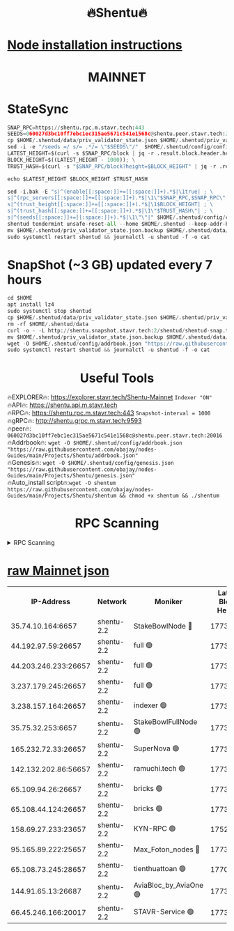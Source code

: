 <h1 align="center"> 🔥Shentu🔥</h1>

[Node installation instructions](https://github.com/obajay/nodes-Guides/tree/main/Projects/Shentu)
=
<h1 align="center"> MAINNET</h1>

# StateSync
```python
SNAP_RPC=https://shentu.rpc.m.stavr.tech:443
SEEDS=060027d3bc10ff7ebc1ec315ae5671c541e1568c@shentu.peer.stavr.tech:20016
cp $HOME/.shentud/data/priv_validator_state.json $HOME/.shentud/priv_validator_state.json.backup
sed -i -e "/seeds =/ s/= .*/= \"$SEEDS\"/"  $HOME/.shentud/config/config.toml
LATEST_HEIGHT=$(curl -s $SNAP_RPC/block | jq -r .result.block.header.height); \
BLOCK_HEIGHT=$((LATEST_HEIGHT - 1000)); \
TRUST_HASH=$(curl -s "$SNAP_RPC/block?height=$BLOCK_HEIGHT" | jq -r .result.block_id.hash)

echo $LATEST_HEIGHT $BLOCK_HEIGHT $TRUST_HASH

sed -i.bak -E "s|^(enable[[:space:]]+=[[:space:]]+).*$|\1true| ; \
s|^(rpc_servers[[:space:]]+=[[:space:]]+).*$|\1\"$SNAP_RPC,$SNAP_RPC\"| ; \
s|^(trust_height[[:space:]]+=[[:space:]]+).*$|\1$BLOCK_HEIGHT| ; \
s|^(trust_hash[[:space:]]+=[[:space:]]+).*$|\1\"$TRUST_HASH\"| ; \
s|^(seeds[[:space:]]+=[[:space:]]+).*$|\1\"\"|" $HOME/.shentud/config/config.toml
shentud tendermint unsafe-reset-all --home $HOME/.shentud --keep-addr-book
mv $HOME/.shentud/priv_validator_state.json.backup $HOME/.shentud/data/priv_validator_state.json
sudo systemctl restart shentud && journalctl -u shentud -f -o cat
```
# SnapShot (~3 GB) updated every 7 hours
```python
cd $HOME
apt install lz4
sudo systemctl stop shentud
cp $HOME/.shentud/data/priv_validator_state.json $HOME/.shentud/priv_validator_state.json.backup
rm -rf $HOME/.shentud/data
curl -o - -L http://shentu.snapshot.stavr.tech:2/shentud/shentud-snap.tar.lz4 | lz4 -c -d - | tar -x -C $HOME/.shentud --strip-components 2
mv $HOME/.shentud/priv_validator_state.json.backup $HOME/.shentud/data/priv_validator_state.json
wget -O $HOME/.shentud/config/addrbook.json "https://raw.githubusercontent.com/obajay/nodes-Guides/main/Projects/Shentu/addrbook.json"
sudo systemctl restart shentud && journalctl -u shentud -f -o cat
```

 <h1 align="center"> Useful Tools</h1>

🔥EXPLORER🔥:     https://explorer.stavr.tech/Shentu-Mainnet        `Indexer "ON"` \
🔥API🔥:          https://shentu.api.m.stavr.tech \
🔥RPC🔥:          https://shentu.rpc.m.stavr.tech:443              `Snapshot-interval = 1000` \
🔥gRPC🔥:         http://shentu.grpc.m.stavr.tech:9593 \
🔥peer🔥:         `060027d3bc10ff7ebc1ec315ae5671c541e1568c@shentu.peer.stavr.tech:20016` \
🔥Addrbook🔥:  `wget -O $HOME/.shentud/config/addrbook.json "https://raw.githubusercontent.com/obajay/nodes-Guides/main/Projects/Shentu/addrbook.json"` \
🔥Genesis🔥:  `wget -O $HOME/.shentud/config/genesis.json "https://raw.githubusercontent.com/obajay/nodes-Guides/main/Projects/Shentu/genesis.json"` \
🔥Auto_install script🔥:`wget -O shentum https://raw.githubusercontent.com/obajay/nodes-Guides/main/Projects/Shentu/shentum && chmod +x shentum && ./shentum`

<h1 align="center"> RPC Scanning</h1>

<details>
<summary>RPC Scanning</summary>

<h2 align="center"> We scan nodes in real time every 4 hours. And we provide the final result of RPC endpoints.
We cannot influence the operation of these nodes in any way. </h2>


```python
If Voting Power is higher than 0 --> then the Node is a validator of the network and may be subject to attack and be a potential threat to the chain.
```
```python
We marked such validators with a red symbol
```

</details>

[raw Mainnet json](https://rpc-check.shentum.stavr.tech/shentum/rpc-shentum-result.json)
=


<table><tr><th>IP-Address</th><th>Network</th><th>Moniker</th><th>Latest Block Height</th><th>Earliest Block Height</th><th>Catching Up</th><th>Tx Index</th><th>Voting Power</th><th>Scan Time</th></tr><tr><td>35.74.10.164:6657</td><td>shentu-2.2</td><td>StakeBowlNode 🔴</td><td>17734417</td><td>8308501</td><td>False</td><td>on</td><td>50178</td><td>2024-03-21T13:21:43.117972931UTC</td></tr><tr><td>44.192.97.59:26657</td><td>shentu-2.2</td><td>full 🟢</td><td>17734417</td><td>9786901</td><td>False</td><td>on</td><td>0</td><td>2024-03-21T13:21:41.850062055UTC</td></tr><tr><td>44.203.246.233:26657</td><td>shentu-2.2</td><td>full 🟢</td><td>17734419</td><td>9786901</td><td>False</td><td>on</td><td>0</td><td>2024-03-21T13:21:51.896216746UTC</td></tr><tr><td>3.237.179.245:26657</td><td>shentu-2.2</td><td>full 🟢</td><td>17734420</td><td>9786901</td><td>False</td><td>on</td><td>0</td><td>2024-03-21T13:22:00.657326085UTC</td></tr><tr><td>3.238.157.164:26657</td><td>shentu-2.2</td><td>indexer 🟢</td><td>17734423</td><td>9786901</td><td>False</td><td>on</td><td>0</td><td>2024-03-21T13:22:15.745851695UTC</td></tr><tr><td>35.75.32.253:6657</td><td>shentu-2.2</td><td>StakeBowlFullNode 🟢</td><td>17734426</td><td>10470762</td><td>False</td><td>on</td><td>0</td><td>2024-03-21T13:22:37.689122765UTC</td></tr><tr><td>165.232.72.33:26657</td><td>shentu-2.2</td><td>SuperNova 🟢</td><td>17734426</td><td>15936001</td><td>False</td><td>off</td><td>0</td><td>2024-03-21T13:22:36.429007088UTC</td></tr><tr><td>142.132.202.86:56657</td><td>shentu-2.2</td><td>ramuchi.tech 🟢</td><td>17734434</td><td>16196001</td><td>False</td><td>on</td><td>0</td><td>2024-03-21T13:23:21.479813514UTC</td></tr><tr><td>65.109.94.26:26657</td><td>shentu-2.2</td><td>bricks 🟢</td><td>17734435</td><td>16401001</td><td>False</td><td>on</td><td>0</td><td>2024-03-21T13:23:28.477583343UTC</td></tr><tr><td>65.108.44.124:26657</td><td>shentu-2.2</td><td>bricks 🟢</td><td>17734435</td><td>16401001</td><td>False</td><td>on</td><td>0</td><td>2024-03-21T13:23:30.844912408UTC</td></tr><tr><td>158.69.27.233:23657</td><td>shentu-2.2</td><td>KYN-RPC 🟢</td><td>17528125</td><td>16778677</td><td>False</td><td>on</td><td>0</td><td>2024-03-21T13:23:19.229679021UTC</td></tr><tr><td>95.165.89.222:25657</td><td>shentu-2.2</td><td>Max_Foton_nodes 🔴</td><td>17734428</td><td>17144052</td><td>False</td><td>on</td><td>2408</td><td>2024-03-21T13:22:51.753086333UTC</td></tr><tr><td>65.108.73.245:28657</td><td>shentu-2.2</td><td>tienthuattoan 🟢</td><td>17700110</td><td>17399930</td><td>False</td><td>on</td><td>0</td><td>2024-03-21T13:22:52.070054547UTC</td></tr><tr><td>144.91.65.13:26687</td><td>shentu-2.2</td><td>AviaBloc_by_AviaOne 🟢</td><td>17734428</td><td>17724341</td><td>False</td><td>off</td><td>0</td><td>2024-03-21T13:22:50.264735939UTC</td></tr><tr><td>66.45.246.166:20017</td><td>shentu-2.2</td><td>STAVR-Service 🟢</td><td>17734435</td><td>17728501</td><td>False</td><td>on</td><td>0</td><td>2024-03-21T13:23:28.164383299UTC</td></tr></table>
